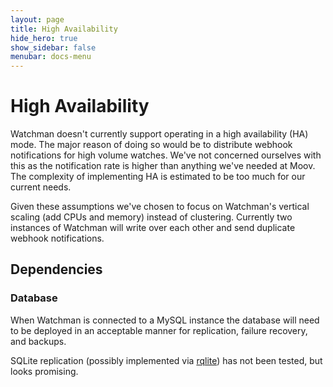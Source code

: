 ```yaml
---
layout: page
title: High Availability
hide_hero: true
show_sidebar: false
menubar: docs-menu
---
```


# High Availability

Watchman doesn't currently support operating in a high availability (HA) mode. The major reason of doing so would be to distribute webhook notifications for high volume watches. We've not concerned ourselves with this as the notification rate is higher than anything we've needed at Moov. The complexity of implementing HA is estimated to be too much for our current needs.

Given these assumptions we've chosen to focus on Watchman's vertical scaling (add CPUs and memory) instead of clustering. Currently two instances of Watchman will write over each other and send duplicate webhook notifications.

## Dependencies

### Database

When Watchman is connected to a MySQL instance the database will need to be deployed in an acceptable manner for replication, failure recovery, and backups.

SQLite replication (possibly implemented via [rqlite](https://github.com/rqlite/rqlite)) has not been tested, but looks promising.
